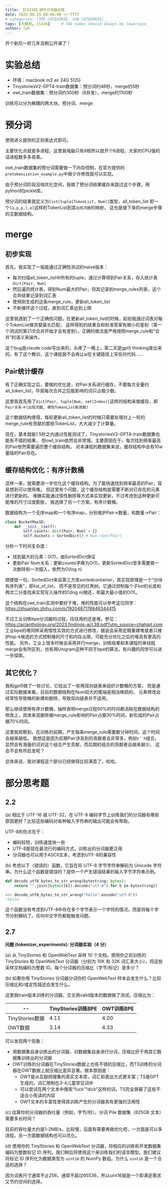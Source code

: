 ```yaml
---
title: 【CS336】BPE分词器训练
date: 2025-08-25 00:00:00 +/-TTTT
# categories: [TOP_CATEGORIE, SUB_CATEGORIE]
tags: [大模型, CS336]     # TAG names should always be lowercase
author: lyh
---
```


开个新坑～好几年没刷公开课了！

# 实验总结

- 环境：macbook m3 air 24G 512G
- TinystoriesV2-GPT4-train数据集：预分词约46秒，merge约5秒
- owt_train数据集：预分词约300秒（6并发），merge约1100秒

训练可以分为解耦的两大块，预分词、merge

# 预分词

使用讲义提供的正则表达式即可。

主要优化点就是多进程，这里我电脑只有8核所以就开个6进程，大家的CPU强的话进程数多多易善。

owt_train数据集的预分词需要做一下内存控制，在官方提供的`pretokenization_example.py`中做少许修改就可以实现。

由于预分词阶段没啥优化空间，我做了预分词结果缓存来跳过这个步骤，用python的pickle库。

预分词的结果我定义为`list[tuple[TokenList, Num]]`类型，all_token_list
即一个`[a,p,p,l,e]`这样的TokenList到其`出现次数`的映射，
这也是接下来的merge步骤的主数据结构。

# merge

## 初步实现

首先，我实现了一版能通过正确性测试的naive版本：
- 每次扫描all_token_list中所有的tuple，通过计算得到Pair关系，存入统计表`dict[Pair, Num]`
- 然后遍历统计表，得到Num最大的Pair，将其记录到merge_rules列表，这个合并结果记录到词汇表
- 使用刚生成的这条merge_rule，更新all_token_list
- 不断循环这个过程，直到词汇表达到上限

这里我遇到了一个正确性问题。在更新all_token_list的时候，起初我通过词表对每个TokenList做贪婪最长匹配，
这样得到的结果会和标准答案有微小的差别（第一个测试的第21次合并开始才会有差别）。正确的做法是严格按照merge_rule和“合并”的语义来操作。

这个bug是claude code写出来的，头疼了一晚上，第二天是gpt5 thinking查出来的。有了这个教训，这个课程我不会再让ai在关键路径上写任何代码......

## Pair统计缓存

有了正确实现之后，要做的优化是，对Pair关系进行缓存，不要每次全量扫all_token_list，毕竟每次合并之后能影响的词只占极少数。

这里我首先用了`dict[Pair, tuple[Num, set[Index]]`这样的结构来做缓存，即`Pair关系`->`(出现次数, 哪些TokenList有贡献)`

这个数据结构使得，每轮更新all_token_list的时候只需要处理对上一轮的merge_rule有贡献的那些TokenList，大大减少了计算量。

现在，基本就能1.5秒之内通过性能测试了，TinystoriesV2-GPT4-train数据集也能有不错的结果，
但owt_train依然会非常慢。主要原因在于，每次找到频率最高的Pair依然需要遍历整个缓存结构，
对本课程的数据集来说，缓存结构中会有10w量级的Pair存在。

## 缓存结构优化：有序计数桶

这样一来，就需要进一步优化这个缓存结构。为了能快速找到频率最高的Pair，容易想到可以使用堆。
但这里有个问题，这个缓存结构是需要不断对已存在的元素进行更新的。
堆确实能通过惰性删除等方式来实现更新，不过考虑到这种更新可能堆的尺寸过度膨胀，
我选择了另一个方案，有序计数桶。

数据结构为一个无序map和一个有序map，分别维护Pair->数量，和数量->Pair：
```python
class BucketMaxSD:
    def __init__(self):
        self.counts: dict[Pair, Num] = {}
        self.buckets = SortedDict() # Num->Set(Pair)
```

分析一下时间复杂度：
- 找到最大的元素：O(1)，由SortedDict保证
- 更新Pair Num关系：更新counts字典为O(1)，更新SortedDict至多需要做一次删除和一次插入，依然为O(log n)

顺便提一句，SortedDict来自第三方库sortedcontainer，其实现原理是一个“分块有序列表”，即list_of_list，
而不是常见的红黑树。它通过控制每个子list的长度和两次二分查找来实现写入操作的O(log n)摊还，和最大最小值的O(1)。

这个结构在owt_train实测中要好于堆，堆的性能可以参考这位同学：https://zhuanlan.zhihu.com/p/1920487178846344415

不过工业训练bpe分词器的过程，往往用的还是堆，参见：https://aclanthology.org/2023.findings-acl.38.pdf?utm_source=chatgpt.com
工业bpe的堆同样采用惰性实效的方式进行修改，据说会采用定期重建堆或者只维护top-k候选的方式控制堆的尺寸和内存占用，可能充分优化之后的堆具有更高的性能。
另外，工业上很多时候会采用并行merge，训练结果和本课程的单线程merge会有所区别，也有用Unigram这种不同于bpe的算法，有兴趣的同学可以进一步探索。

## 其它优化？

我和gpt5做了一些讨论，它给出了一些用双向链表来组织计数桶的方案，
但是通过实际数据来看，目前的数据结构在Num较大的尾端是相当稀疏的，
元素修改会经常性导致桶的新建和删除，导致双向链表并不适用。

那么继续使用有序计数桶，抽样表明merge过程90%的时间都消耗在数据结构的修改上，具体来说删除被merge_rule影响的Pair占据30%时间，新形成的Pair占据70%时间。

这里我观察到，在训练的前期，产生每条merge_rule需要数分钟时间，这个时间会越来越低。
我想这是因为前期Pair涉及到的贡献者会非常多，例如`t``h`组合，显然会有海量的词对这个组合产生贡献，而后期的组合的贡献者会越来越少。
这会不会有所启发呢？

总体来说，我对课程这个部分已经做得比较满意了，哈哈。

# 部分思考题

## 2.2

(a) 相比于 UTF-16 或 UTF-32，在 UTF-8 编码字节上训练我们的分词器有哪些原因更好？比较这些编码对各种输入字符串的输出可能会有帮助。

UTF-8的优点在于：
- 编码较短，训练速度快一些
- UTF-8是现在最流行的编码方式，训练出的分词器更泛用
- 分词器也可以用于ASCII文本，考虑到UTF-8的兼容性

(b) 考虑以下（错误的）函数，它旨在将 UTF-8 字节字符串解码为 Unicode 字符串。为什么这个函数是错误的？提供一个产生错误结果的输入字节字符串示例。

```python
def decode_utf8_bytes_to_str_wrong(bytestring: bytes):
    return "".join([bytes([b]).decode("utf-8") for b in bytestring])

>>> decode_utf8_bytes_to_str_wrong("hello".encode("utf-8"))
'hello'
```

这个函数没有考虑到UTF-8中存在多个字节表示一个字符的情况，而是将每个字节分别解码了。任何中文字符都能触发问题。


## 2.7

**问题 (tokenizer_experiments): 分词器实验（4 分）**

(a) 从 TinyStories 和 OpenWebText 采样 10 个文档。使用你之前训练的 TinyStories 和 OpenWebText 分词器（分别为 10K 和 32K 词汇表大小），将这些采样文档编码为整数 ID。每个分词器的压缩比（字节/标记）是多少？

(b) 如果你用 TinyStories 分词器分词你的 OpenWebText 样本会发生什么？比较压缩比和/或定性描述会发生什么。

这里我train版本训练的分词器，交叉用valid版本的数据做了测试，压缩比为：

| --| TinyStories训练BPE | OWT训练BPE |
|--|------------------|---------|
|TinyStories数据| 4.11             | 4.00    |
|OWT数据| 3.14             | 4.33    |

可以发现两个现象：
- 用数据集自身训练出的分词器，对数据集自身进行分词，压缩比好于用其它数据集训练出的分词器
- OWT训练的分词器在TinyStories数据上也有不错的压缩比，而TS训练的分词器在OWT数据上就压缩比差异显著。根本原因是：
  - OWT是从互联网搜集的真实文本库，词汇和表达方式更丰富；TS是GPT生成的，词汇限制在3-4儿童常见词中
  - 可以尝试在两个文本中搜索“fuck”“dick”这样的词，TS完全屏蔽了这些不适合小孩读的内容
  - OWT文本的丰富性使得其训练产生的分词器具有更强的泛用性


(c) 估算你的分词器的吞吐量（例如，字节/秒）。分词 Pile 数据集（825GB 文本）需要多长时间？

目前的吞吐量大约是1-2MB/s，比较慢，后面有需要再做优化吧，一方面是可以多进程，另一方面数据结构也可以优化。

(d) 使用你的 TinyStories 和 OpenWebText 分词器，将相应的训练和开发数据集编码为整数标记 ID 序列。我们稍后将使用这个来训练我们的语言模型。我们建议将标记 ID 序列化为数据类型为 `uint16` 的 NumPy 数组。为什么 `uint16` 是一个合适的选择？

因为词表尺寸通常不止256，通常不超过65536，所以uint16就是一个即满足需求又节约空间的选择。

